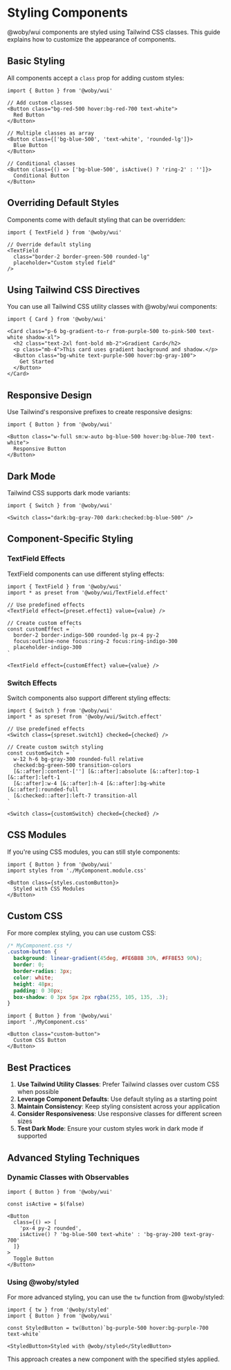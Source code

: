 # Styling Components

@woby/wui components are styled using Tailwind CSS classes. This guide explains how to customize the appearance of components.

## Basic Styling

All components accept a `class` prop for adding custom styles:

```tsx
import { Button } from '@woby/wui'

// Add custom classes
<Button class="bg-red-500 hover:bg-red-700 text-white">
  Red Button
</Button>

// Multiple classes as array
<Button class={['bg-blue-500', 'text-white', 'rounded-lg']}>
  Blue Button
</Button>

// Conditional classes
<Button class={() => ['bg-blue-500', isActive() ? 'ring-2' : '']}>
  Conditional Button
</Button>
```

## Overriding Default Styles

Components come with default styling that can be overridden:

```tsx
import { TextField } from '@woby/wui'

// Override default styling
<TextField 
  class="border-2 border-green-500 rounded-lg"
  placeholder="Custom styled field"
/>
```

## Using Tailwind CSS Directives

You can use all Tailwind CSS utility classes with @woby/wui components:

```tsx
import { Card } from '@woby/wui'

<Card class="p-6 bg-gradient-to-r from-purple-500 to-pink-500 text-white shadow-xl">
  <h2 class="text-2xl font-bold mb-2">Gradient Card</h2>
  <p class="mb-4">This card uses gradient background and shadow.</p>
  <Button class="bg-white text-purple-500 hover:bg-gray-100">
    Get Started
  </Button>
</Card>
```

## Responsive Design

Use Tailwind's responsive prefixes to create responsive designs:

```tsx
import { Button } from '@woby/wui'

<Button class="w-full sm:w-auto bg-blue-500 hover:bg-blue-700 text-white">
  Responsive Button
</Button>
```

## Dark Mode

Tailwind CSS supports dark mode variants:

```tsx
import { Switch } from '@woby/wui'

<Switch class="dark:bg-gray-700 dark:checked:bg-blue-500" />
```

## Component-Specific Styling

### TextField Effects

TextField components can use different styling effects:

```tsx
import { TextField } from '@woby/wui'
import * as preset from '@woby/wui/TextField.effect'

// Use predefined effects
<TextField effect={preset.effect1} value={value} />

// Create custom effects
const customEffect = `
  border-2 border-indigo-500 rounded-lg px-4 py-2
  focus:outline-none focus:ring-2 focus:ring-indigo-300
  placeholder-indigo-300
`

<TextField effect={customEffect} value={value} />
```

### Switch Effects

Switch components also support different styling effects:

```tsx
import { Switch } from '@woby/wui'
import * as spreset from '@woby/wui/Switch.effect'

// Use predefined effects
<Switch class={spreset.switch1} checked={checked} />

// Create custom switch styling
const customSwitch = `
  w-12 h-6 bg-gray-300 rounded-full relative
  checked:bg-green-500 transition-colors
  [&::after]:content-[''] [&::after]:absolute [&::after]:top-1 [&::after]:left-1
  [&::after]:w-4 [&::after]:h-4 [&::after]:bg-white [&::after]:rounded-full
  [&:checked::after]:left-7 transition-all
`

<Switch class={customSwitch} checked={checked} />
```

## CSS Modules

If you're using CSS modules, you can still style components:

```tsx
import { Button } from '@woby/wui'
import styles from './MyComponent.module.css'

<Button class={styles.customButton}>
  Styled with CSS Modules
</Button>
```

## Custom CSS

For more complex styling, you can use custom CSS:

```css
/* MyComponent.css */
.custom-button {
  background: linear-gradient(45deg, #FE6B8B 30%, #FF8E53 90%);
  border: 0;
  border-radius: 3px;
  color: white;
  height: 48px;
  padding: 0 30px;
  box-shadow: 0 3px 5px 2px rgba(255, 105, 135, .3);
}
```

```tsx
import { Button } from '@woby/wui'
import './MyComponent.css'

<Button class="custom-button">
  Custom CSS Button
</Button>
```

## Best Practices

1. **Use Tailwind Utility Classes**: Prefer Tailwind classes over custom CSS when possible
2. **Leverage Component Defaults**: Use default styling as a starting point
3. **Maintain Consistency**: Keep styling consistent across your application
4. **Consider Responsiveness**: Use responsive classes for different screen sizes
5. **Test Dark Mode**: Ensure your custom styles work in dark mode if supported

## Advanced Styling Techniques

### Dynamic Classes with Observables

```tsx
import { Button } from '@woby/wui'

const isActive = $(false)

<Button 
  class={() => [
    'px-4 py-2 rounded',
    isActive() ? 'bg-blue-500 text-white' : 'bg-gray-200 text-gray-700'
  ]}
>
  Toggle Button
</Button>
```

### Using @woby/styled

For more advanced styling, you can use the `tw` function from @woby/styled:

```tsx
import { tw } from '@woby/styled'
import { Button } from '@woby/wui'

const StyledButton = tw(Button)`bg-purple-500 hover:bg-purple-700 text-white`

<StyledButton>Styled with @woby/styled</StyledButton>
```

This approach creates a new component with the specified styles applied.
